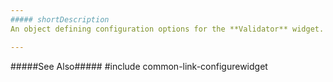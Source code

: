 ```yaml
---
##### shortDescription
An object defining configuration options for the **Validator** widget.

---
```

#####See Also#####
#include common-link-configurewidget